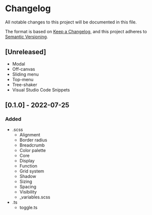 # Changelog

All notable changes to this project will be documented in this file.

The format is based on [Keep a Changelog](https://keepachangelog.com/en/1.0.0/), and this project adheres
to [Semantic Versioning](https://semver.org/spec/v2.0.0.html).

## [Unreleased]
- Modal
- Off-canvas
- Sliding menu
- Top-menu
- Tree-shaker
- Visual Studio Code Snippets

[//]: # (## [0.1.1] - YYYY-MM-DD)

[//]: # (### Added)

## [0.1.0] - 2022-07-25
### Added
- .scss
  - Alignment
  - Border radius
  - Breadcrumb
  - Color palette
  - Core
  - Display
  - Function
  - Grid system
  - Shadow
  - Sizing
  - Spacing
  - Visibility
  - _variables.scss
- .ts
  - toggle.ts

[//]: # (## [0.0.0] - YYYY-MM-DD)

[//]: # (### Added)

[//]: # (### Changed)

[//]: # (### Deprecated)

[//]: # (### Removed)

[//]: # (### Fixed)

[//]: # (### Security)
